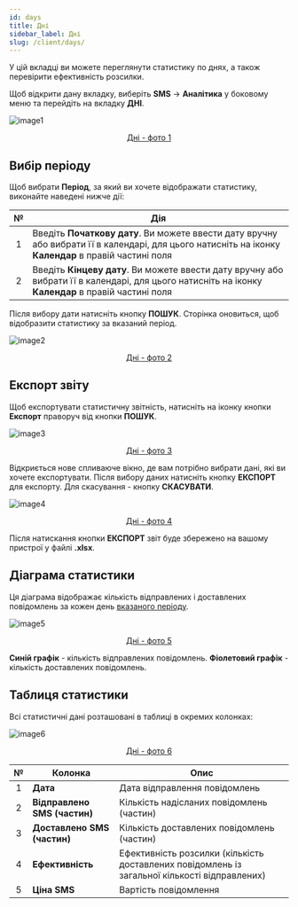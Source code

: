 ```yaml
---
id: days
title: Дні
sidebar_label: Дні
slug: /client/days/
---
```


У цій вкладці ви можете переглянути статистику по днях, а також перевірити ефективність розсилки.

Щоб відкрити дану вкладку, виберіть **SMS** → **Аналітика** у боковому меню та перейдіть на вкладку **ДНІ**.

![image1](/img/ru/client_statistics_days/image1.png "Дні") <center><u>Дні - фото 1</u></center>

## Вибір періоду

Щоб вибрати **Період**, за який ви хочете відображати статистику, виконайте наведені нижче дії:

|  №  | Дія |
| :-: | --- |
| 1 | Введіть **Початкову дату**. Ви можете ввести дату вручну або вибрати її в календарі, для цього натисніть на іконку **Календар** в правій частині поля |
| 2 | Введіть **Кінцеву дату**. Ви можете ввести дату вручну або вибрати її в календарі, для цього натисніть на іконку **Календар** в правій частині поля |

Після вибору дати натисніть кнопку **ПОШУК**. Сторінка оновиться, щоб відобразити статистику за вказаний період.

![image2](/img/ru/client_statistics_days/image2.png "Дні") <center><u>Дні - фото 2</u></center>

## Експорт звіту

Щоб експортувати статистичну звітність, натисніть на іконку кнопки **Експорт** праворуч від кнопки **ПОШУК**.

![image3](/img/ru/client_statistics_days/image3.png "Дні") <center><u>Дні - фото 3</u></center>

Відкриється нове спливаюче вікно, де вам потрібно вибрати дані, які ви хочете експортувати. Після вибору даних натисніть кнопку **ЕКСПОРТ** для експорту. Для скасування - кнопку **СКАСУВАТИ**.

![image4](/img/ru/client_statistics_days/image4.png "Дні") <center><u>Дні - фото 4</u></center>

Після натискання кнопки **ЕКСПОРТ** звіт буде збережено на вашому пристрої у файлі **.xlsx**.

## Діаграма статистики

Ця діаграма відображає кількість відправлених і доставлених повідомлень за кожен день [вказаного періоду](#вибір-періоду).

![image5](/img/ru/client_statistics_days/image5.png "Дні") <center><u>Дні - фото 5</u></center>

**Синій графік** - кількість відправлених повідомлень. **Фіолетовий графік** - кількість доставлених повідомлень.

## Таблиця статистики

Всі статистичні дані розташовані в таблиці в окремих колонках:

![image6](/img/ru/client_statistics_days/image6.png "Дні") <center><u>Дні - фото 6</u></center>

|  №  | Колонка | Опис |
| :-: | ------- | ---- |
| 1 | **Дата** | Дата відправлення повідомлень |
| 2 | **Відправлено SMS (частин)** | Кількість надісланих повідомлень (частин) |
| 3 | **Доставлено SMS (частин)** | Кількість доставлених повідомлень (частин) |
| 4 | **Ефективність** | Ефективність розсилки (кількість доставлених повідомлень із загальної кількості відправлених) |
| 5 | **Ціна SMS** | Вартість повідомлення |
